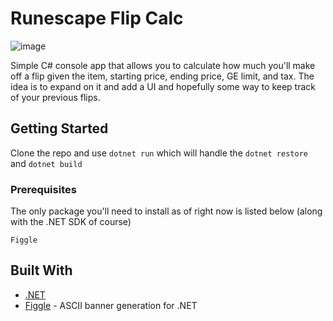 # Runescape Flip Calc

![image](https://user-images.githubusercontent.com/19718611/161613720-d581111b-65b8-444c-a2ef-cfa02480bd56.png)

Simple C# console app that allows you to calculate how much you'll make off a flip given the item, starting price, ending price, GE limit, and tax. The idea is to expand on it and add a UI and hopefully some way to keep track of your previous flips.

## Getting Started

Clone the repo and use `dotnet run` which will handle the `dotnet restore` and `dotnet build`

### Prerequisites

The only package you'll need to install as of right now is listed below (along with the .NET SDK of course)

```
Figgle
```

## Built With

* [.NET](https://dotnet.microsoft.com/en-us/)
* [Figgle](https://www.nuget.org/packages/Figgle/) - ASCII banner generation for .NET
